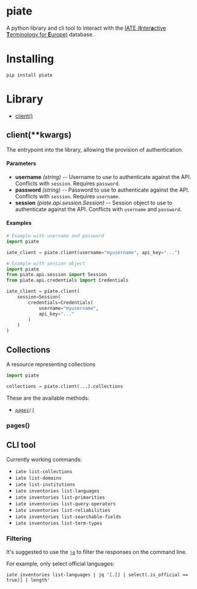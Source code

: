 # piate

A python library and cli tool to interact with the [IATE (**I**nter**a**ctive **T**erminology for **E**urope)](https://iate.europa.eu/home) database. 

# Installing

```commandline
pip install piate
```

# Library

 - [client()](#client)

## <a name="client">client(**kwargs)</a>

The entrypoint into the library, allowing the provision of authentication.

#### Parameters

 - **username** _(string)_ -- Username to use to authenticate against the API. Conflicts with `session`. Requires `password`.
 - **password** _(string)_ -- Password to use to authenticate against the API. Conflicts with `session`. Requires `username`.
 - **session** _(piate.api.session.Session)_ -- Session object to use to authenticate against the API. Conflicts with `username` and `password`.

#### Examples

```python
# Example with username and password
import piate

iate_client = piate.client(username="myusername", api_key="...")
```

```python
# Example with session object
import piate
from piate.api.session import Session
from piate.api.credentials import Credentials

iate_client = piate.client(
    session=Session(
        credentials=Credentials(
            username="myusername", 
            api_key="..."
        )
    )
)
```


## <a name="collection"></a>Collections

A resource representing collections

```python
import piate

collections = piate.client(...).collections
```

These are the available methods:

 - [_`pages()`_](#collection-pages)

### <a name="collection-pages">**pages()**</a>

## CLI tool

Currently working commands:

 - `iate list-collections`
 - `iate list-domains`
 - `iate list-institutions`
 - `iate inventories list-languages`
 - `iate inventories list-primarities`
 - `iate inventories list-query-operators`
 - `iate inventories list-reliabilities`
 - `iate inventories list-searchable-fields`
 - `iate inventories list-term-types`

### Filtering

It's suggested to use the  [`jq`](https://stedolan.github.io/jq/) to filter the responses on the command line.

For example, only select official languages:
```shell
iate inventories list-languages | jq '[.[] | select(.is_official == true)] | length'
```